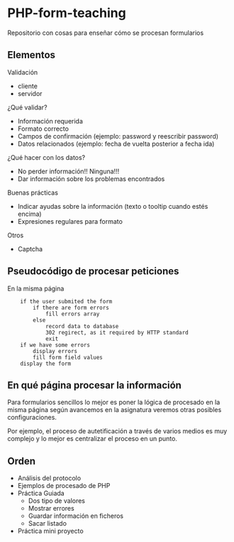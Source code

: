 # PHP-form-teaching
Repositorio con cosas para enseñar cómo se procesan formularios


## Elementos

Validación
- cliente
- servidor

¿Qué validar?
- Información requerida
- Formato correcto
- Campos de confirmación (ejemplo: password y reescribir password)
- Datos relacionados (ejemplo: fecha de vuelta posterior a fecha ida)

¿Qué hacer con los datos?
- No perder información!! Ninguna!!!
- Dar información sobre los problemas encontrados

Buenas prácticas
- Indicar ayudas sobre la información (texto o tooltip cuando estés encima)
- Expresiones regulares para formato

Otros
- Captcha


## Pseudocódigo de procesar peticiones

En la misma página
```
    if the user submited the form
        if there are form errors
            fill errors array
        else
            record data to database
            302 regirect, as it required by HTTP standard
            exit
    if we have some errors
        display errors
        fill form field values
    display the form
```


## En qué página procesar la información

Para formularios sencillos lo mejor es poner la lógica de procesado en la misma
página según avancemos en la asignatura veremos otras posibles configuraciones.

Por ejemplo, el proceso de autetificación a través de varios medios es muy
complejo y lo mejor es centralizar el proceso en un punto.

## Orden

- Análisis del protocolo
- Ejemplos de procesado de PHP
- Práctica Guiada
    - Dos tipo de valores
    - Mostrar errores
    - Guardar información en ficheros
    - Sacar listado
- Práctica mini proyecto